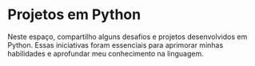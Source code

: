 # Projetos em Python

Neste espaço, compartilho alguns desafios e projetos desenvolvidos em Python. Essas iniciativas foram essenciais para aprimorar minhas habilidades e aprofundar meu conhecimento na linguagem.
